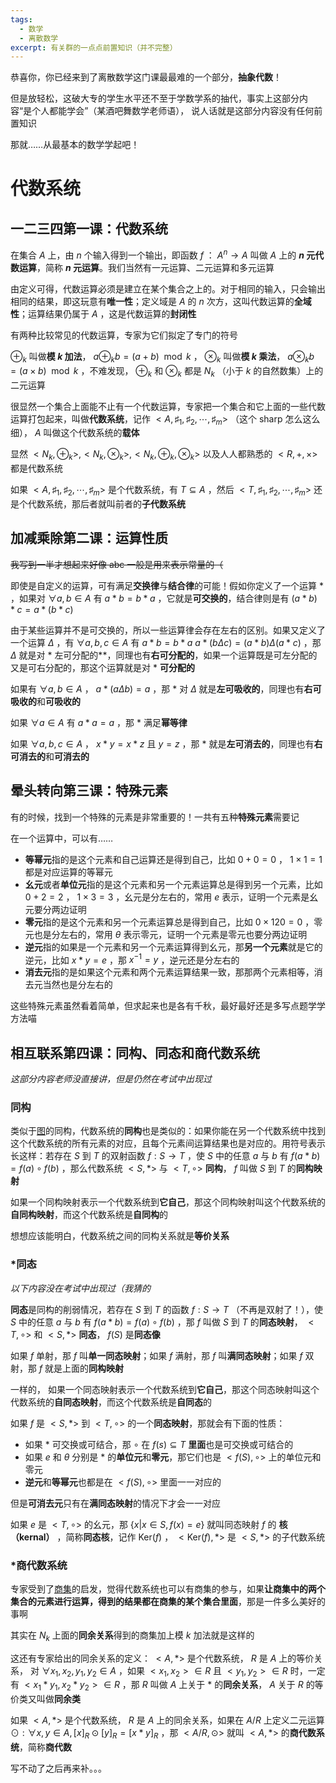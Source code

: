 ```yaml
---
tags:
  - 数学
  - 离散数学
excerpt: 有关群的一点点前置知识（并不完整）
---
```

恭喜你，你已经来到了离散数学这门课最最难的一个部分，**抽象代数**！

但是放轻松，这破大专的学生水平还不至于学数学系的抽代，事实上这部分内容“是个人都能学会”（某酒吧舞数学老师语）， 说人话就是这部分内容没有任何前置知识

那就……从最基本的数学学起吧！

# 代数系统

## 一二三四第一课：代数系统

在集合 $A$ 上，由 $n$ 个输入得到一个输出，即函数 $f$ ： $A^n \rightarrow A$ 叫做 $A$ 上的 **$n$ 元代数运算**，简称 **$n$ 元运算**。我们当然有一元运算、二元运算和多元运算

由定义可得，代数运算必须是建立在某个集合之上的。对于相同的输入，只会输出相同的结果，即这玩意有**唯一性**；定义域是 $A$ 的 $n$ 次方，这叫代数运算的**全域性**；运算结果仍属于 $A$ ，这是代数运算的**封闭性**

有两种比较常见的代数运算，专家为它们拟定了专门的符号

 $\oplus_k$ 叫做**模 $k$ 加法**， $a\oplus_k b = (a + b) \mod k$ ， $\otimes_k$ 叫做**模 $k$ 乘法**， $a\otimes_k b = (a \times b) \mod k$ ，不难发现， $\oplus_k$ 和 $\otimes_k$ 都是 $N_k$ （小于 $k$ 的自然数集）上的二元运算

很显然一个集合上面能不止有一个代数运算，专家把一个集合和它上面的一些代数运算打包起来，叫做**代数系统**，记作 $<A,\sharp_1,\sharp_2,\cdots,\sharp_m>$ （这个 sharp 怎么这么细）， $A$ 叫做这个代数系统的**载体**

显然 $<N_k,\oplus_k>,<N_k,\otimes_k>,<N_k,\oplus_k,\otimes_k>$ 以及人人都熟悉的 $<R,+,\times>$ 都是代数系统

如果 $<A,\sharp_1,\sharp_2,\cdots,\sharp_m>$ 是个代数系统，有 $T \subseteq A$ ，然后 $<T,\sharp_1,\sharp_2,\cdots,\sharp_m>$ 还是个代数系统，那后者就叫前者的**子代数系统**

## 加减乘除第二课：运算性质

~~我写到一半才想起来好像 abc 一般是用来表示常量的（~~

即使是自定义的运算，可有满足**交换律**与**结合律**的可能！假如你定义了一个运算 $*$ ，如果对 $\forall a,b \in A$ 有 $a * b = b * a$ ，它就是**可交换的**，结合律则是有 $(a*b)*c=a*(b*c)$ 

由于某些运算并不是可交换的，所以一些运算律会存在左右的区别。如果又定义了一个运算 $\Delta$ ，有 $\forall a,b,c \in A$ 有 $a * b = b * a$  $a * (b \Delta c) = (a * b) \Delta (a * c)$ ，那 $\Delta$ 就是对 $*$ 左可分配的**，同理也有**右可分配的**，如果一个运算既是可左分配的又是可右分配的，那这个运算就是对 $*$ **可分配的**

如果有 $\forall a,b \in A$ ， $a*(a\Delta b)=a$ ，那 $*$ 对 $\Delta$ 就是**左可吸收的**，同理也有**右可吸收的**和**可吸收的**

如果 $\forall a \in A$ 有 $a*a=a$ ，那 $*$ 满足**幂等律**

如果 $\forall a,b,c \in A$ ， $x*y=x*z$ 且 $y=z$ ，那 $*$ 就是**左可消去的**，同理也有**右可消去的**和**可消去的**

## 晕头转向第三课：特殊元素

有的时候，找到一个特殊的元素是非常重要的！一共有五种**特殊元素**需要记

在一个运算中，可以有……

- **等幂元**指的是这个元素和自己运算还是得到自己，比如 $0 + 0 = 0$ ， $1 \times 1 = 1$ 都是对应运算的等幂元
- **幺元**或者**单位元**指的是这个元素和另一个元素运算总是得到另一个元素，比如 $0 + 2 = 2$ ， $1 \times 3 = 3$ ，幺元是分左右的，常用 $e$ 表示，证明一个元素是幺元要分两边证明
- **零元**指的是这个元素和另一个元素运算总是得到自己，比如 $0 \times 120 = 0$ ，零元也是分左右的，常用 $\theta$ 表示零元，证明一个元素是零元也要分两边证明
- **逆元**指的如果是一个元素和另一个元素运算得到幺元，那**另一个元素**就是它的逆元，比如 $x*y=e$ ，那 $x^{-1} = y$ ，逆元还是分左右的
- **消去元**指的是如果这个元素和两个元素运算结果一致，那那两个元素相等，消去元当然也是分左右的

这些特殊元素虽然看着简单，但求起来也是各有千秋，最好最好还是多写点题学学方法喵

## 相互联系第四课：同构、同态和商代数系统

*这部分内容老师没直接讲，但是仍然在考试中出现过*
### 同构

类似于[图](图论.md)的同构，代数系统的**同构**也是类似的：如果你能在另一个代数系统中找到这个代数系统的所有元素的对应，且每个元素间运算结果也是对应的。用符号表示长这样：若存在 $S$ 到 $T$ 的双射函数 $f:S\rightarrow T$ ，使 $S$ 中的任意 $a$ 与 $b$ 有 $f(a*b)=f(a)\circ f(b)$ ，那么代数系统 $<S,*>$ 与 $<T,\circ>$ **同构**， $f$ 叫做 $S$ 到 $T$ 的**同构映射**

 如果一个同构映射表示一个代数系统到**它自己**，那这个同构映射叫这个代数系统的**自同构映射**，而这个代数系统是**自同构**的

想想应该能明白，代数系统之间的同构关系就是**等价关系**

### \*同态

*以下内容没在考试中出现过（我猜的*

**同态**是同构的削弱情况，若存在 $S$ 到 $T$ 的函数 $f:S\rightarrow T$ （不再是双射了！），使 $S$ 中的任意 $a$ 与 $b$ 有 $f(a*b)=f(a)\circ f(b)$ ，那 $f$ 叫做 $S$ 到 $T$ 的**同态映射**， $<T,\circ>$ 和 $<S,*>$ **同态**， $f(S)$ 是**同态像**

如果 $f$ 单射，那 $f$ 叫**单一同态映射**；如果 $f$ 满射，那 $f$ 叫**满同态映射**；如果 $f$ 双射，那 $f$ 就是上面的**同构映射**

一样的， 如果一个同态映射表示一个代数系统到**它自己**，那这个同态映射叫这个代数系统的**自同态映射**，而这个代数系统是**自同态**的

如果 $f$ 是  $<S,*>$ 到 $<T,\circ>$ 的一个**同态映射**，那就会有下面的性质：

- 如果 $*$ 可交换或可结合，那 $\circ$ 在 $f(s) \subseteq T$ **里面**也是可交换或可结合的
- 如果 $e$ 和 $\theta$ 分别是 $*$ 的**单位元**和**零元**，那它们也是 $<f(S),\circ>$ 上的单位元和零元
- **逆元**和**等幂元**也都是在 $<f(S),\circ>$ 里面一一对应的

但是**可消去元**只有在**满同态映射**的情况下才会一一对应

如果 $e$ 是 $<T,\circ>$ 的幺元，那 $\{ x|x \in S,f(x) = e \}$ 就叫同态映射 $f$ 的 **核（kernal）** ，简称**同态核**，记作 $\text{Ker}(f)$ ， $<\text{Ker}(f),*>$ 是 $<S,*>$ 的子代数系统

### \*商代数系统

专家受到了[商集](2025-05-12-对应在一起就是关系.md#等价关系)的启发，觉得代数系统也可以有商集的参与，如果**让商集中的两个集合的元素进行运算，得到的结果都在商集的某个集合里面**，那是一件多么美好的事啊

其实在 $N_k$ 上面的**同余关系**得到的商集加上模 $k$ 加法就是这样的

这还有专家给出的同余关系的定义： $<A,*>$ 是个代数系统， $R$ 是 $A$ 上的等价关系， 对 $\forall x_1,x_2,y_1,y_2 \in A$ ，如果 $<x_1,x_2> \in R$ 且 $<y_1,y_2> \in R$ 时，一定有 $<x_1*y_1,x_2*y_2> \in R$ ，那 $R$ 叫做 $A$ 上关于 $*$ 的**同余关系**， $A$ 关于 $R$ 的等价类又叫做**同余类**

如果 $<A,*>$ 是个代数系统， $R$ 是 $A$ 上的同余关系，如果在 $A/R$ 上定义二元运算 $\odot : \forall x,y \in A,[x]_R \odot [y]_R = [x*y]_R$ ，那 $<A/R,\odot>$ 就叫 $<A,*>$ 的**商代数系统**，简称**商代数**

写不动了之后再来补。。。